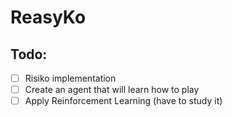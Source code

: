 # ReasyKo

## Todo:
- [ ] Risiko implementation
- [ ] Create an agent that will learn how to play
- [ ] Apply Reinforcement Learning (have to study it)

